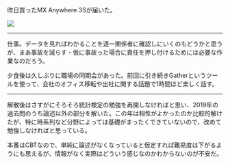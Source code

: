 昨日買ったMX Anywhere 3Sが届いた。

![](https://photos.old.apkas.net/medium/202306/20230609-122606.webp)

---

仕事。データを見ればわかることを逐一関係者に確認しにいくのもどうかと思うが、まあ事故を減らす・仮に事故った場合に責任を押し付けるためには必要な作業なのだろう。

夕食後は久しぶりに職場の同期会があった。前回に引き続きGatherというツールを使って、会社のオフィス移転や出社に関する話題で1時間ほど楽しく話す。

---

解散後はさすがにそろそろ統計検定の勉強を再開しなければと思い、2019年の過去問のうち論述以外の部分を解いた。この年は相性がよかったのか比較的解けたが、特に時系列など分野によっては基礎がまったくできていないので、改めて勉強しなければと思っている。

本番はCBTなので、単純に論述がなくなっていると仮定すれば難易度は下がるようにも思えるが、情報がなく実際はどういう感じなのかわからないのが不安だ。
